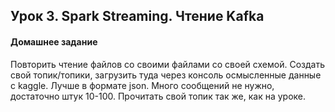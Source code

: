 ## Урок 3. Spark Streaming. Чтение Kafka
#### Домашнее задание

Повторить чтение файлов со своими файлами со своей схемой.
Создать свой топик/топики, загрузить туда через консоль осмысленные данные с kaggle. Лучше в формате json. Много сообщений не нужно, достаточно штук 10-100.
Прочитать свой топик так же, как на уроке.
